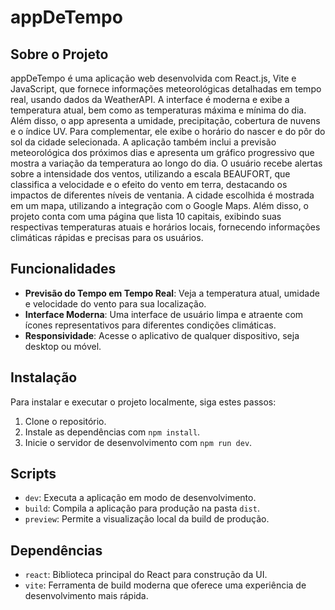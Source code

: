 # appDeTempo

## Sobre o Projeto
appDeTempo é uma aplicação web desenvolvida com React.js, Vite e JavaScript, que fornece informações meteorológicas detalhadas em tempo real, usando dados da WeatherAPI. A interface é moderna e exibe a temperatura atual, bem como as temperaturas máxima e mínima do dia. Além disso, o app apresenta a umidade, precipitação, cobertura de nuvens e o índice UV. Para complementar, ele exibe o horário do nascer e do pôr do sol da cidade selecionada.
A aplicação também inclui a previsão meteorológica dos próximos dias e apresenta um gráfico progressivo que mostra a variação da temperatura ao longo do dia. O usuário recebe alertas sobre a intensidade dos ventos, utilizando a escala BEAUFORT, que classifica a velocidade e o efeito do vento em terra, destacando os impactos de diferentes níveis de ventania. A cidade escolhida é mostrada em um mapa, utilizando a integração com o Google Maps.
Além disso, o projeto conta com uma página que lista 10 capitais, exibindo suas respectivas temperaturas atuais e horários locais, fornecendo informações climáticas rápidas e precisas para os usuários.


## Funcionalidades
- **Previsão do Tempo em Tempo Real**: Veja a temperatura atual, umidade e velocidade do vento para sua localização.
- **Interface Moderna**: Uma interface de usuário limpa e atraente com ícones representativos para diferentes condições climáticas.
- **Responsividade**: Acesse o aplicativo de qualquer dispositivo, seja desktop ou móvel.

## Instalação
Para instalar e executar o projeto localmente, siga estes passos:
1. Clone o repositório.
2. Instale as dependências com `npm install`.
3. Inicie o servidor de desenvolvimento com `npm run dev`.

## Scripts
- `dev`: Executa a aplicação em modo de desenvolvimento.
- `build`: Compila a aplicação para produção na pasta `dist`.
- `preview`: Permite a visualização local da build de produção.

## Dependências
- `react`: Biblioteca principal do React para construção da UI.
- `vite`: Ferramenta de build moderna que oferece uma experiência de desenvolvimento mais rápida.


